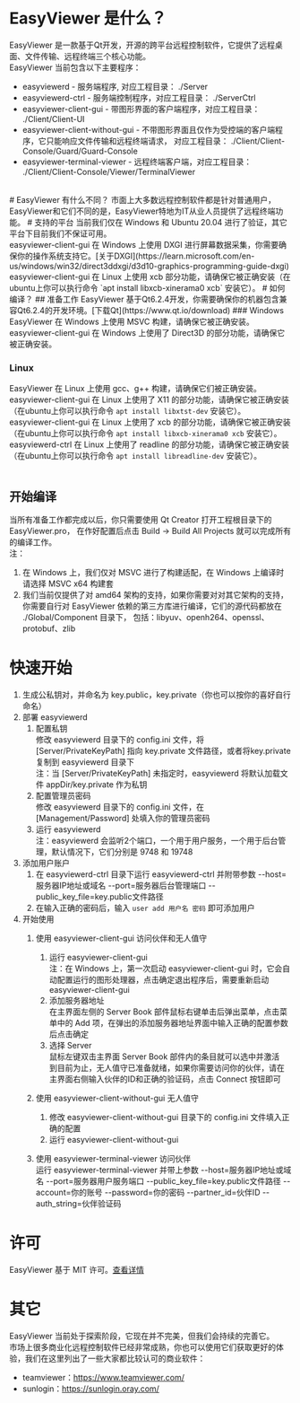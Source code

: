 # EasyViewer 是什么？
EasyViewer 是一款基于Qt开发，开源的跨平台远程控制软件，它提供了远程桌面、文件传输、远程终端三个核心功能。 <br/>
EasyViewer 当前包含以下主要程序：<br/>
- easyviewerd - 服务端程序, 对应工程目录： ./Server
- easyviewerd-ctrl - 服务端控制程序，对应工程目录： ./ServerCtrl
- easyviewer-client-gui - 带图形界面的客户端程序，对应工程目录： ./Client/Client-UI
- easyviewer-client-without-gui - 不带图形界面且仅作为受控端的客户端程序，它只能响应文件传输和远程终端请求， 对应工程目录： ./Client/Client-Console/Guard/Guard-Console
- easyviewer-terminal-viewer - 远程终端客户端，对应工程目录： ./Client/Client-Console/Viewer/TerminalViewer
<br/>
# EasyViewer 有什么不同？
市面上大多数远程控制软件都是针对普通用户，EasyViewer和它们不同的是，EasyViewer特地为IT从业人员提供了远程终端功能。
# 支持的平台
当前我们仅在 Windows 和 Ubuntu 20.04 进行了验证，其它平台下目前我们不保证可用。<br/>
easyviewer-client-gui 在 Windows 上使用 DXGI 进行屏幕数据采集，你需要确保你的操作系统支持它。[关于DXGI](https://learn.microsoft.com/en-us/windows/win32/direct3ddxgi/d3d10-graphics-programming-guide-dxgi)<br/>
easyviewer-client-gui 在 Linux 上使用 xcb 部分功能，请确保它被正确安装（在ubuntu上你可以执行命令 `apt install libxcb-xinerama0 xcb` 安装它）。
# 如何编译？
## 准备工作
EasyViewer 基于Qt6.2.4开发，你需要确保你的机器包含兼容Qt6.2.4的开发环境。[下载Qt](https://www.qt.io/download)
### Windows
EasyViewer 在 Windows 上使用 MSVC 构建，请确保它被正确安装。<br/>
easyviewer-client-gui 在 Windows 上使用了 Direct3D 的部分功能，请确保它被正确安装。<br/>

### Linux
EasyViewer 在 Linux 上使用 gcc、g++ 构建，请确保它们被正确安装。<br/>
easyviewer-client-gui 在 Linux 上使用了 X11 的部分功能，请确保它被正确安装（在ubuntu上你可以执行命令 `apt install libxtst-dev` 安装它）。<br/>
easyviewer-client-gui 在 Linux 上使用了 xcb 的部分功能，请确保它被正确安装（在ubuntu上你可以执行命令 `apt install libxcb-xinerama0 xcb` 安装它）。<br/>
easyviewerd-ctrl 在 Linux 上使用了 readline 的部分功能，请确保它被正确安装（在ubuntu上你可以执行命令 `apt install libreadline-dev` 安装它）。<br/>
<br/>
## 开始编译
当所有准备工作都完成以后，你只需要使用 Qt Creator 打开工程根目录下的 EasyViewer.pro， 在作好配置后点击 Build -> Build All Projects 就可以完成所有的编译工作。</br>
注：<br/>
1. 在 Windows 上，我们仅对 MSVC 进行了构建适配，在 Windows 上编译时请选择 MSVC x64 构建套
2. 我们当前仅提供了对 amd64 架构的支持，如果你需要对对其它架构的支持，你需要自行对 EasyViewer 依赖的第三方库进行编译，它们的源代码都放在 ./Global/Component 目录下， 包括：libyuv、openh264、openssl、protobuf、zlib
# 快速开始
1. 生成公私钥对，并命名为 key.public，key.private（你也可以按你的喜好自行命名）
2. 部署 easyviewerd
   1. 配置私钥<br/>
        修改 easyviewerd 目录下的 config.ini 文件，将 [Server/PrivateKeyPath] 指向 key.private 文件路径，或者将key.private 复制到  easyviewerd 目录下<br/>
        注：当 [Server/PrivateKeyPath] 未指定时，easyviewerd 将默认加载文件 appDir/key.private 作为私钥
   2. 配置管理员密码<br/>
        修改 easyviewerd 目录下的 config.ini 文件，在 [Management/Password] 处填入你的管理员密码
   3. 运行 easyviewerd <br/>
      注：easyviewerd 会监听2个端口，一个用于用户服务，一个用于后台管理，默认情况下，它们分别是 9748 和 19748
3. 添加用户账户
   1. 在 easyviewerd-ctrl 目录下运行 easyviewerd-ctrl 并附带参数 --host=服务器IP地址或域名 --port=服务器后台管理端口 --public_key_file=key.public文件路径
   2. 在输入正确的密码后，输入 `user add 用户名 密码` 即可添加用户
4. 开始使用
   1. 使用 easyviewer-client-gui 访问伙伴和无人值守
      1. 运行 easyviewer-client-gui <br/>
            注：在 Windows 上，第一次启动 easyviewer-client-gui 时，它会自动配置运行的图形处理器，点击确定退出程序后，需要重新启动 easyviewer-client-gui
      2. 添加服务器地址</br>
            在主界面左侧的 Server Book 部件鼠标右键单击后弹出菜单，点击菜单中的 Add 项，在弹出的添加服务器地址界面中输入正确的配置参数后点击确定
      3. 选择 Server<br/>
            鼠标左键双击主界面  Server Book 部件内的条目就可以选中并激活</br>
            到目前为止，无人值守已准备就绪，如果你需要访问你的伙伴，请在主界面右侧输入伙伴的ID和正确的验证码，点击 Connect 按钮即可

   2. 使用 easyviewer-client-without-gui 无人值守
      1. 修改 easyviewer-client-without-gui 目录下的 config.ini 文件填入正确的配置
      2. 运行 easyviewer-client-without-gui
   3. 使用 easyviewer-terminal-viewer 访问伙伴<br/>
        运行 easyviewer-terminal-viewer 并带上参数 --host=服务器IP地址或域名 --port=服务器用户服务端口 --public_key_file=key.public文件路径 --account=你的账号 --password=你的密码 --partner_id=伙伴ID --auth_string=伙伴验证码
# 许可
EasyViewer 基于 MIT 许可。[查看详情]()
# 其它
EasyViewer 当前处于探索阶段，它现在并不完美，但我们会持续的完善它。<br/>
市场上很多商业化远程控制软件已经非常成熟，你也可以使用它们获取更好的体验，我们在这里列出了一些大家都比较认可的商业软件：<br/>
- teamviewer：https://www.teamviewer.com/
- sunlogin：https://sunlogin.oray.com/